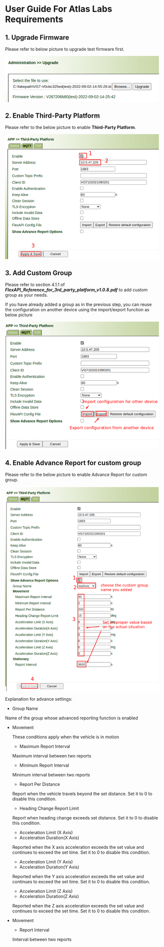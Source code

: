 # User Guide For Atlas Labs Requirements

## 1. Upgrade Firmware

Please refer to below picture to upgrade test firmware first.

![image-20220902164617336](images/image-20220902164617336.png)

## 2. Enable Third-Party Platform

Please refer to the below picture to enable **Third-Party Platform**.

![image-20220902145815224](images/image-20220902145815224.png)

## 3. Add Custom Group

Please refer to section 4.1.1 of ***FlexAPI_Reference_for_3rd_party_platform_v1.0.8.pdf***  to add custom group as your needs.

If you have already added a group as in the previous step, you can reuse the configuration on another device using the import/export function as below picture

![image-20220902164444317](images/image-20220902164444317.png)

## 4. Enable Advance Report for custom group

Please refer to the below picture to enable Advance Report for custom group.

![image-20220902163105925](images/image-20220902163105925.png)

Explanation for advance settings:

- Group Name

Name of the group whose advanced reporting function is enabled

- Movement

  These conditions apply when the vehicle is in motion

  - Maximum Report Interval

  Maximum interval between two reports

  - Minimum Report Interval

  Minimum interval between two reports

  - Report Per Distance

  Report when the vehicle travels beyond the set distance. Set it to 0 to disable this condition.

  - Heading Change Report Limit

  Report when heading change exceeds set distance.  Set it to 0 to disable this condition.

  - Acceleration Limit (X Axis)
  - Acceleration Duration(X Axis)

  Reported when the X axis acceleration exceeds the set value and continues to exceed the set time.  Set it to 0 to disable this condition.

  - Acceleration Limit (Y Axis)
  - Acceleration Duration(Y Axis)

  Reported when the Y axis acceleration exceeds the set value and continues to exceed the set time. Set it to 0 to disable this condition.

  - Acceleration Limit (Z Axis)
  - Acceleration Duration(Z Axis)

  Reported when the Z axis acceleration exceeds the set value and continues to exceed the set time.  Set it to 0 to disable this condition.

- Movement

  - Report Interval

   Iinterval between two reports